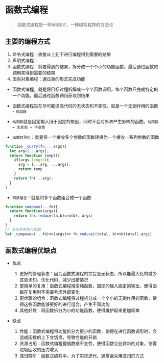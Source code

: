 # 函数式编程

> 函数式编程是一种`编程范式`，一种编写程序的方法论

## 主要的编程方式

  1. 命令式编程：直接从上到下进行编程得到需要的结果
  2. 声明式编程：
  3. 函数式编程：将要得到的结果，拆分成一个个小的功能函数，最后通过函数的调用来得到需要的结果
  4. 面向对象编程：通过类的形式完成功能

* 函数式编程，就是将目标过程拆解成一个个函数调用，每个函数只完成特定的一个功能。最后通过函数调用获取到结果

* 函数式编程旨在尽可能提高代码的无状态和不变性。就是一个无副作用的函数 - `纯函数`

* `纯函数`就是固定输入用于固定的输出，同时不会对外界产生影响的函数。`纯函数 = 无状态 + 不变性`

* `函数柯里化`：就是将一个接收多个参数的函数转换为一个接收一系列参数的函数

```js
function _curry(fn,...args){
  let arg=[...args];
  return function temp(){
    if(args.length){
      arg = [...arg, ...args];
      return temp
    }
    return fn(...arg);
  }
}
```

* `函数组合`：就是将多个函数组合成一个函数

```js
function compose(...fn){
  return function(args){
    return fns.reduce((a,b)=>a(b), args)
  }
}
// 从左到右执行函数
let _compose=(...fn)=>(args)=> fn.reduce((total, b)=>b(total),args)
```

## 函数式编程优缺点

* 优点

  1. 更好的管理状态：因为函数式编程的宗旨是无状态，所以能最大化的减少这些未知、优化代码、减少出错情况
  2. 更简单的复用：函数式编程推崇纯函数，固定的输入固定的输出，使得函数在复用时不需要考虑外部变化
  3. 更优雅的组合：函数式编程将过程拆分成一个个小的无副作用的函数，使得这些函数能够更好的进行组合，产生不同功能
  4. 其他好处：将函数拆分为小的功能函数，使得维护起来更加简单
  
* 缺点

  1. 性能：函数式编程将功能拆分为更小的函数，使得在进行函数调用时，会造成函数的上下文切换，导致性能的开销
  2. 资源占用：函数式编程提倡数据不变性，使得函数会创建新的对象，使得垃圾回收的压力增大
  3. 递归陷阱：函数式编程中，为了实现迭代，通常会采用递归的方式
